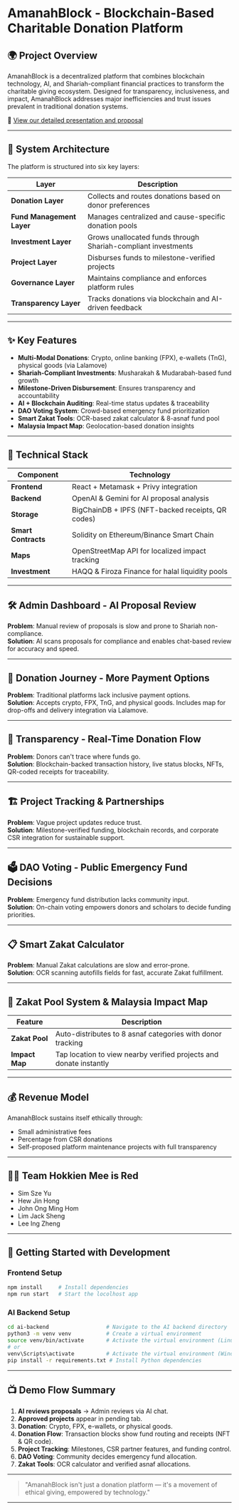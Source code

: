 # AmanahBlock - Blockchain-Based Charitable Donation Platform

## 🌍 Project Overview
AmanahBlock is a decentralized platform that combines blockchain technology, AI, and Shariah-compliant financial practices to transform the charitable giving ecosystem. Designed for transparency, inclusiveness, and impact, AmanahBlock addresses major inefficiencies and trust issues prevalent in traditional donation systems.

📄 [View our detailed presentation and proposal](https://drive.google.com/drive/folders/1bMI49ETarfeWw6OeBeJhcQGS7pFzEGnb?usp=sharing)

---

## 🧠 System Architecture
The platform is structured into six key layers:

| Layer | Description |
|-------|-------------|
| **Donation Layer** | Collects and routes donations based on donor preferences |
| **Fund Management Layer** | Manages centralized and cause-specific donation pools |
| **Investment Layer** | Grows unallocated funds through Shariah-compliant investments |
| **Project Layer** | Disburses funds to milestone-verified projects |
| **Governance Layer** | Maintains compliance and enforces platform rules |
| **Transparency Layer** | Tracks donations via blockchain and AI-driven feedback |

---

## ✨ Key Features
- **Multi-Modal Donations**: Crypto, online banking (FPX), e-wallets (TnG), physical goods (via Lalamove)
- **Shariah-Compliant Investments**: Musharakah & Mudarabah-based fund growth
- **Milestone-Driven Disbursement**: Ensures transparency and accountability
- **AI + Blockchain Auditing**: Real-time status updates & traceability
- **DAO Voting System**: Crowd-based emergency fund prioritization
- **Smart Zakat Tools**: OCR-based zakat calculator & 8-asnaf fund pool
- **Malaysia Impact Map**: Geolocation-based donation insights

---

## 🚀 Technical Stack
| Component | Technology |
|----------|------------|
| **Frontend** | React + Metamask + Privy integration |
| **Backend** | OpenAI & Gemini for AI proposal analysis |
| **Storage** | BigChainDB + IPFS (NFT-backed receipts, QR codes) |
| **Smart Contracts** | Solidity on Ethereum/Binance Smart Chain |
| **Maps** | OpenStreetMap API for localized impact tracking |
| **Investment** | HAQQ & Firoza Finance for halal liquidity pools |

---

## 🛠️ Admin Dashboard - AI Proposal Review
**Problem**: Manual review of proposals is slow and prone to Shariah non-compliance.  
**Solution**: AI scans proposals for compliance and enables chat-based review for accuracy and speed.

---

## 💸 Donation Journey - More Payment Options
**Problem**: Traditional platforms lack inclusive payment options.  
**Solution**: Accepts crypto, FPX, TnG, and physical goods. Includes map for drop-offs and delivery integration via Lalamove.

---

## 🔗 Transparency - Real-Time Donation Flow
**Problem**: Donors can't trace where funds go.  
**Solution**: Blockchain-backed transaction history, live status blocks, NFTs, QR-coded receipts for traceability.

---

## 🏗️ Project Tracking & Partnerships
**Problem**: Vague project updates reduce trust.  
**Solution**: Milestone-verified funding, blockchain records, and corporate CSR integration for sustainable support.

---

## 🗳️ DAO Voting - Public Emergency Fund Decisions
**Problem**: Emergency fund distribution lacks community input.  
**Solution**: On-chain voting empowers donors and scholars to decide funding priorities.

---

## 📋 Smart Zakat Calculator
**Problem**: Manual Zakat calculations are slow and error-prone.  
**Solution**: OCR scanning autofills fields for fast, accurate Zakat fulfillment.

---

## 🧭 Zakat Pool System & Malaysia Impact Map
| Feature | Description |
|---------|-------------|
| **Zakat Pool** | Auto-distributes to 8 asnaf categories with donor tracking |
| **Impact Map** | Tap location to view nearby verified projects and donate instantly |

---

## 💰 Revenue Model
AmanahBlock sustains itself ethically through:
- Small administrative fees
- Percentage from CSR donations
- Self-proposed platform maintenance projects with full transparency

---

## 👨‍💻 Team Hokkien Mee is Red
- Sim Sze Yu
- Hew Jin Hong
- John Ong Ming Hom
- Lim Jack Sheng
- Lee Ing Zheng

---

## 🧪 Getting Started with Development

### Frontend Setup
```bash
npm install     # Install dependencies
npm run start   # Start the locolhost app
```

### AI Backend Setup
```bash
cd ai-backend                  # Navigate to the AI backend directory
python3 -m venv venv           # Create a virtual environment
source venv/bin/activate       # Activate the virtual environment (Linux/Mac)
# or
venv\Scripts\activate          # Activate the virtual environment (Windows)
pip install -r requirements.txt # Install Python dependencies
```

---

## 📺 Demo Flow Summary
1. **AI reviews proposals** → Admin reviews via AI chat.
2. **Approved projects** appear in pending tab.
3. **Donation**: Crypto, FPX, e-wallets, or physical goods.
4. **Donation Flow**: Transaction blocks show fund routing and receipts (NFT & QR code).
5. **Project Tracking**: Milestones, CSR partner features, and funding control.
6. **DAO Voting**: Community decides emergency fund allocation.
7. **Zakat Tools**: OCR calculator and verified asnaf allocations.

---

> "AmanahBlock isn't just a donation platform — it's a movement of ethical giving, empowered by technology."

---

